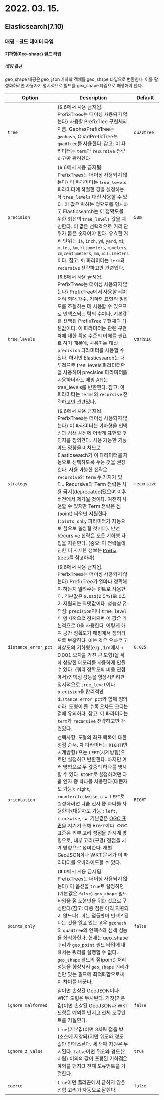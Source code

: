 # 2022. 03. 15.

## Elasticsearch(7.10)

### 매핑 - 필드 데이터 타입

#### 기하형(Geo-shape) 필드 타입

##### 매핑 옵션

geo_shape 매핑은 geo_json 기하학 객체를 geo_shape 타입으로 변환한다. 이를 활성화하려면 사용자가 명시적으로 필드를 geo_shape 타입으로 매핑해야 한다.

| Option               | Description                                                  | Default     |
| -------------------- | ------------------------------------------------------------ | ----------- |
| `tree`               | (6.6에서 사용 금지됨. PrefixTrees는 더이상 사용되지 않는다) 사용할 PrefixTree 구현체의 이름. GeohasPrefixTree는 `geohash`, QuadPrefixTree는 `quadtree`를 사용한다. 참고: 이 파라미터는 `term`과 `recursive` 전략하고만 관련있다. | `quadtree`  |
| `precision`          | (6.6에서 사용 금지됨. PrefixTrees는 더이상 사용되지 않는다) 이 파라미터는 `tree_levels` 파라미터에 적절한 값을 설정하는 데 `tree_levels` 대신 사용할 수 있다. 이 값은 원하는 정확도를 명시하고 Elasticsearch는 이 정확도를 위한 최선의 `tree_levels` 값을 계산한다. 이 값은 선택적으로 거리 단위가 붙은 숫자여야 한다. 유효한 거리 단위는  `in`, `inch`, `yd`, `yard`, `mi`, `miles`, `km`, `kilometers`, `m`,`meters`, `cm`,`centimeters`, `mm`, `millimeters`이다. 참고: 이 파라미터는 `term`과 `recursive` 전략하고만 관련있다. | `50m`       |
| `tree_levels`        | (6.6에서 사용 금지됨. PrefixTrees는 더이상 사용되지 않는다) PrefixTree에서 사용할 레이어의 최대 개수. 기하형 표현의 정확도를 조절하는 데 사용할 수 있으므로 인덱스되는 텀의 수이다. 기본값은 선택된 PrefixTree 구현체의 기본값이다. 이 파라미터는 관련 구현체에 대한 특정 수준의 이해를 필요로 하기 때문에, 사용자는 대신 `precision` 파라미터를 사용할 수 있다. 하지만 Elasticsearch는 내부적으로 tree_levels 파라미터만을 사용하며 precision 파라미터를 사용하더라도 매핑 API는 tree_levels를 반환한다. 참고: 이 파라미터는 `terms`와 `recursive` 전략하고만 관련있다. | various     |
| `strategy`           | (6.6에서 사용 금지됨. PrefixTrees는 더이상 사용되지 않는다) 이 파라미터는 기하형을 인덱싱과 검색 시점에 어떻게 표현할 것인지를 정의한다. 사용 가능한 기능에도 영향을 미치므로 Elasticsearch가 이 파라미터를 자동으로 선택하도록 두는 것을 권장한다. 사용 가능한 전략은 `recursive`와 `term` 두 가지가 있다.. Recursive와 Term 전략은 사용 금지(deprecated)됐으며 이후 버전에서 제거될 것이다. 여전히 사용할 수 있지만 Term 전략은 점(point) 타입만 지원한다(`points_only` 파라미터가 자동으로 참으로 설정될 것이다). 반면 Recursive 전략은 모든 기하형 타입을 지원한다. (중요: 이 전략들에 관한 더 자세한 정보는 [Prefix trees](https://www.elastic.co/guide/en/elasticsearch/reference/7.10/geo-shape.html#prefix-trees)를 참고하라) | `recursive` |
| `distance_error_pct` | (6.6에서 사용 금지됨. PrefixTrees는 더이상 사용되지 않는다) PrefixTree가 얼마나 정확해야 하는지 알려주는 힌트로 사용한다. 기본값은 `0.025`(2.5%)로 0.5가 지원되는 최댓값이다. 성능상 유의점: `precision`이나 `tree_level`이 명시적으로 정의되면 이 값은 기본적으로 0을 사용한다. 이렇게 하여 공간 정확도가 매핑에서 정의되도록 보장한다. 이는 적은 오차로 고해상도의 기하형(e.g., 1m에서 < 0.001 오차를 가진 큰 도형)을 위해 상당한 메모리를 사용하게 만들 수 있다. (쿼리 정확도의 비용 관점에서)인덱싱 성능을 향상시키려면 명시적으로 `tree_level`이나 `precision`을 합리적인 `distance_error_pct`와 함께 정의하라. 도형이 클 수록 오차도 크다는 점에 유의하라. 참고: 이 파라미터는 `term`과 `recursive` 전략하고만 관련있다. | `0.025`     |
| `orientation`        | 선택사항. 도형의 좌표 목록에 대한 정점 순서. 이 파라미터는 `RIGHT`(반시계방향) 또는 `LEFT`(시계방향)으로만 설정하고 반환한다. 하지만 여러 방법으로 두 값중의 하나를 명시할 수 있다. `RIGHT`로 설정하려면 다음 인자 중 하나를 사용한다(대문자도 가능): `right`, `counterclockwise`, `ccw`. `LEFT`로 설정하려면 다음 인자 중 하나를 사용한다(대문자도 가능): `left`, `clockwise`, `cw`. 기본값은 [OGC 표준](https://www.ogc.org/docs/is)을 지키기 위해 `RIGHT`이다. OGC 표준은 외부 고리 정점을 반시계 방향으로, 내부 고리(구멍) 정점을 시계 방향으로 정의한다. 개별 GeoJSON이나 WKT 문서가 이 파라미터를 오버라이드할 수 있다. | `RIGHT`     |
| `points_only`        | (6.6에서 사용 금지됨. PrefixTrees는 더이상 사용되지 않는다) 이 옵션을 `true`로 설정하면(기본값은 `false`) `geo_shape` 필드 타입을 점 도형만을 위한 것으로 구성한다(참고: 다중 점은 아직 지원되지 않느다). 이는 점들만이 인덱스된다는 것을 알고 있는 경우 `geohash`와 `quadtree`의 인덱스와 섬색 성능을 최적화한다. 현재는 geo_shape 쿼리가 `geo_point` 필드 타입에 대해서는 쿼리를 실행할 수 없다. `geo_shape` 필드의 점(point) 처리 성능을 향상시켜 `geo_shape` 쿼리가 점만 있는 필드에 최적화함으로써 이 차이를 메꾼다. | `false`     |
| `ignore_malformed`   | 참이면 손상된 GeoJSON이나 WKT 도형은 무시된다. 거짓(기본값)이면 손상된 GeoJSON과 WKT 도형은 예외를 던지고 전체 도큐먼트를 거절한다. | `false`     |
| `ignore_z_value`     | `true`(기본값)이면 3차원 점을 받(소스에 저장되)지만 위도와 경도 값만 인덱스된다. 세 번째 차원은 무시된다. `false`이면 위도와 경도(2차원) 이외의 값이 포함된 기하점은 예외를 던지고 전체 도큐먼트를 거절한다. | `true`      |
| `coerce`             | `true`이면 폴리곤에서 닫히지 않은 선형 고리가 자동으로 닫힌다. | `false`     |